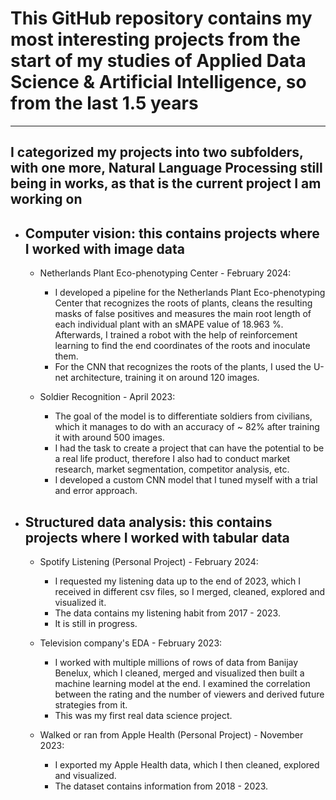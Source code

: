 # This GitHub repository contains my most interesting projects from the start of my studies of Applied Data Science & Artificial Intelligence, so from the last 1.5 years
---
## I categorized my projects into two subfolders, with one more, Natural Language Processing still being in works, as that is the current project I am working on
 * ## Computer vision: this contains projects where I worked with image data
    * Netherlands Plant Eco-phenotyping Center - February 2024: 
        - I developed a pipeline for the Netherlands Plant Eco-phenotyping Center that recognizes the roots of plants, cleans the resulting masks of false positives and measures the main root length of each individual plant with an sMAPE value of 18.963 %. Afterwards, I trained a robot with the help of reinforcement learning to find the end coordinates of the roots and inoculate them.
        - For the CNN that recognizes the roots of the plants, I used the U-net architecture, training it on around 120 images.

    * Soldier Recognition - April 2023:
        - The goal of the model is to differentiate soldiers from civilians, which it manages to do with an accuracy of ~ 82% after training it with around 500 images.
        - I had the task to create a project that can have the potential to be a real life product, therefore I also had to conduct market research, market segmentation, competitor analysis, etc.
        - I developed a custom CNN model that I tuned myself with a trial and error approach.

* ## Structured data analysis: this contains projects where I worked with tabular data
    * Spotify Listening (Personal Project) - February 2024:
        - I requested my listening data up to the end of 2023, which I received in different csv files, so I merged, cleaned, explored and visualized it.
        - The data contains my listening habit from 2017 - 2023.
        - It is still in progress.

    * Television company's EDA - February 2023:
        - I worked with multiple millions of rows of data from Banijay Benelux, which I cleaned, merged and visualized then built a machine learning model at the end. I examined the correlation between the rating and the number of viewers and derived future strategies from it.
        - This was my first real data science project.
    
    * Walked or ran from Apple Health (Personal Project) - November 2023:
        - I exported my Apple Health data, which I then cleaned, explored and visualized.
        - The dataset contains information from 2018 - 2023.
